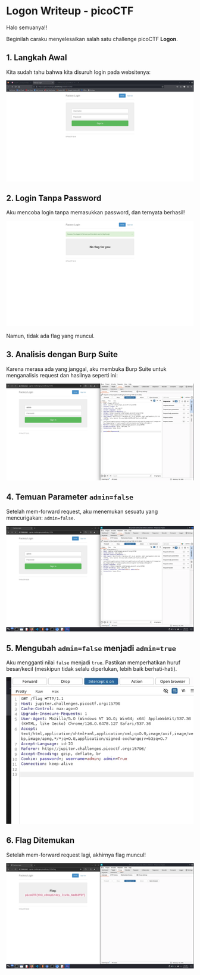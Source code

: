 # Logon Writeup - picoCTF

Halo semuanya!!

Beginilah caraku menyelesaikan salah satu challenge picoCTF **Logon**.

## 1. Langkah Awal
Kita sudah tahu bahwa kita disuruh login pada websitenya:

![Login Page](image1.png)

## 2. Login Tanpa Password
Aku mencoba login tanpa memasukkan password, dan ternyata berhasil!

![Login Successful](image2.png)

Namun, tidak ada flag yang muncul.

## 3. Analisis dengan Burp Suite
Karena merasa ada yang janggal, aku membuka Burp Suite untuk menganalisis request dan hasilnya seperti ini:

![Burp Suite Intercept](image3.png)

## 4. Temuan Parameter `admin=false`
Setelah mem-forward request, aku menemukan sesuatu yang mencurigakan: `admin=false`.

![Admin Parameter](image4.png)

## 5. Mengubah `admin=false` menjadi `admin=true`
Aku mengganti nilai `false` menjadi `true`. Pastikan memperhatikan huruf besar/kecil (meskipun tidak selalu diperlukan, lebih baik berhati-hati).

![Edit Admin Parameter](image5.png)

## 6. Flag Ditemukan
Setelah mem-forward request lagi, akhirnya flag muncul!

![Flag Found](image6.png)
